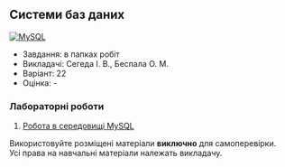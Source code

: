 ## Системи баз даних

[![MySQL](https://img.shields.io/badge/MySQL-4479A1?style=for-the-badge&logo=mysql&logoColor=FFF)](#)

- Завдання: в папках робіт
- Викладачі: Сегеда І. В., Беспала О. М.
- Варіант: 22 
- Оцінка: -

### Лабораторні роботи
 1. [Робота в середовищі MySQL](https://github.com/xairaven/KPI-Labs/tree/main/4thSemester/Database%20Systems/Lab1)<br>

Використовуйте розміщені матеріали **виключно** для самоперевірки.<br>
Усі права на навчальні матеріали належать викладачу.